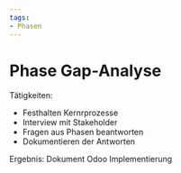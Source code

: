 ```yaml
---
tags:
- Phasen
---
```

# Phase Gap-Analyse

Tätigkeiten:

* Festhalten Kernrprozesse
* Interview mit Stakeholder
* Fragen aus Phasen beantworten
* Dokumentieren der Antworten

Ergebnis: Dokument Odoo Implementierung